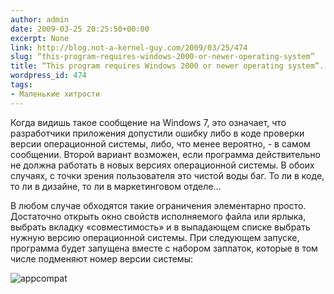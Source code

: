 ```yaml
---
author: admin
date: 2009-03-25 20:25:50+00:00
excerpt: None
link: http://blog.not-a-kernel-guy.com/2009/03/25/474
slug: “this-program-requires-windows-2000-or-newer-operating-system”
title: “This program requires Windows 2000 or newer operating system”.
wordpress_id: 474
tags:
- Маленькие хитрости
---
```


Когда видишь такое сообщение на Windows 7, это означает, что разработчики приложения допустили ошибку либо в коде проверки версии операционной системы, либо, что менее вероятно, - в самом сообщении. Второй вариант возможен, если программа действительно не должна работать в новых версиях операционной системы. В обоих случаях, с точки зрения пользователя это чистой воды баг. То ли в коде, то ли в дизайне, то ли в маркетинговом отделе…

В любом случае обходятся такие ограничения элементарно просто. Достаточно открыть окно свойств исполняемого файла или ярлыка, выбрать вкладку «совместимость» и в выпадающем списке выбрать нужную версию операционной системы. При следующем запуске, программа будет запущена вместе с набором заплаток, которые в том числе подменяют номер версии системы:

![appcompat](http://blog.not-a-kernel-guy.com/wp-content/uploads/2009/03/appcompat.png)
